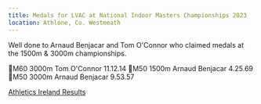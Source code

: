 ```yaml
---
title: Medals for LVAC at National Indoor Masters Championships 2023
location: Athlone, Co. Westmeath
---
```


Well done to Arnaud Benjacar and Tom O'Connor who claimed medals at the 1500m & 3000m championships.

🥈M60 3000m Tom O'Connor 11.12.14
🥉M50 1500m Arnaud Benjacar 4.25.69
🥉M50 3000m Arnaud Benjacar 9.53.57

<a href="http://results.athleticsireland.ie/results_06022023/menu.html" target="_blank" rel="noopener noreferrer">Athletics Ireland Results</a>
